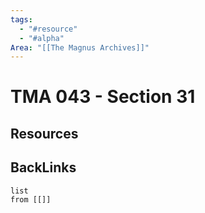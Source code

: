 ```yaml
---
tags:
  - "#resource"
  - "#alpha"
Area: "[[The Magnus Archives]]"
---
```


# TMA 043 - Section 31


## Resources


## BackLinks

```dataview
list
from [[]]
```

